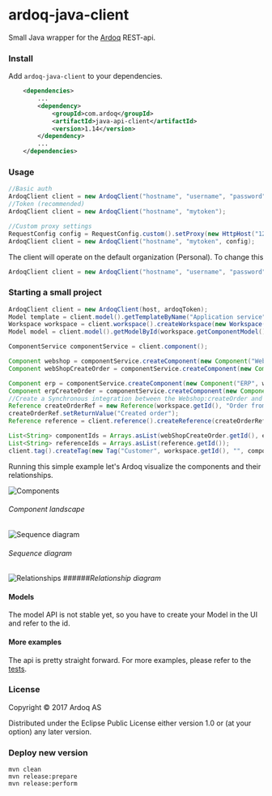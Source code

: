 ardoq-java-client
=================

Small Java wrapper for the [Ardoq](http://ardoq.com) REST-api.

### Install
Add `ardoq-java-client` to your dependencies.

```xml
    <dependencies>
        ...
        <dependency>
            <groupId>com.ardoq</groupId>
            <artifactId>java-api-client</artifactId>
            <version>1.14</version>
        </dependency>
        ...
    </dependencies>
```

### Usage
```java
//Basic auth
ArdoqClient client = new ArdoqClient("hostname", "username", "password");
//Token (recommended)
ArdoqClient client = new ArdoqClient("hostname", "mytoken");

//Custom proxy settings
RequestConfig config = RequestConfig.custom().setProxy(new HttpHost("127.0.0.1", 9090)).build();
ArdoqClient client = new ArdoqClient("hostname", "mytoken", config);
```
The client will operate on the default organization (Personal). To change this
```java
ArdoqClient client = new ArdoqClient("hostname", "username", "password").setOrganization("my-organization");
```
### Starting a small project
```java
ArdoqClient client = new ArdoqClient(host, ardoqToken);
Model template = client.model().getTemplateByName("Application service");
Workspace workspace = client.workspace().createWorkspace(new Workspace("demo-workspace", template.getId(), "Description"));
Model model = client.model().getModelById(workspace.getComponentModel());

ComponentService componentService = client.component();

Component webshop = componentService.createComponent(new Component("Webshop", workspace.getId(), "Webshop description"));
Component webShopCreateOrder = componentService.createComponent(new Component("createOrder", workspace.getId(), "Order from cart", model.getComponentTypeByName("Service"), webshop.getId()));

Component erp = componentService.createComponent(new Component("ERP", workspace.getId(), ""));
Component erpCreateOrder = componentService.createComponent(new Component("createOrder", workspace.getId(), "", model.getComponentTypeByName("Service"), erp.getId()));
//Create a Synchronous integration between the Webshop:createOrder and ERP:createOrder services
Reference createOrderRef = new Reference(workspace.getId(), "Order from cart", webShopCreateOrder.getId(), erpCreateOrder.getId(), model.getReferenceTypeByName("Synchronous"));
createOrderRef.setReturnValue("Created order");
Reference reference = client.reference().createReference(createOrderRef);

List<String> componentIds = Arrays.asList(webShopCreateOrder.getId(), erpCreateOrder.getId());
List<String> referenceIds = Arrays.asList(reference.getId());
client.tag().createTag(new Tag("Customer", workspace.getId(), "", componentIds, referenceIds));
```

Running this simple example let's Ardoq visualize the components and their relationships.

![Components](https://s3-eu-west-1.amazonaws.com/ardoq-resources/public/comps.png)
###### *Component landscape*
![Sequence diagram](https://s3-eu-west-1.amazonaws.com/ardoq-resources/public/sequence_diagram.png)
###### *Sequence diagram*
![Relationships](https://s3-eu-west-1.amazonaws.com/ardoq-resources/public/rels.png)
######*Relationship diagram*
#### Models
The model API is not stable yet, so you have to create your Model in the UI and refer to the id.
#### More examples
The api is pretty straight forward. For more examples, please refer to the [tests](https://github.com/ardoq/ardoq-java-client/tree/master/src/integration-tests/java/com/ardoq/service).

### License

Copyright © 2017 Ardoq AS

Distributed under the Eclipse Public License either version 1.0 or (at your option) any later version.

### Deploy new version
```
mvn clean
mvn release:prepare
mvn release:perform
```



